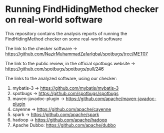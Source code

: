 # Running FindHidingMethod checker on real-world software
This repository contains the analysis reports of running the FindHidingMethod checker on some real-world software

The link to the checker software -> https://github.com/NazirMuhammadZafarIqbal/spotbugs/tree/MET07

The link to the public review, in the official spotbugs website -> https://github.com/spotbugs/spotbugs/pull/246



The links to the analyzed software, using our checker:
1) mybatis-3 -> https://github.com/mybatis/mybatis-3 
2) spotbugs -> https://github.com/spotbugs/spotbugs
3) maven-javadoc-plugin -> https://github.com/apache/maven-javadoc-plugin 
4) cayenne -> https://github.com/apache/cayenne
5) spark -> https://github.com/apache/spark 
6) hadoop -> https://github.com/apache/hadoop 
7) Apache Dubbo: https://github.com/apache/dubbo

